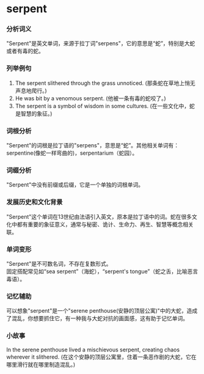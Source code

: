 # serpent

### 分析词义

  

"Serpent"是英文单词，来源于拉丁词"serpens"，它的意思是“蛇”，特别是大蛇或者有毒的蛇。

  

### 列举例句

  

1.  The serpent slithered through the grass unnoticed. (那条蛇在草地上悄无声息地爬行。)
2.  He was bit by a venomous serpent. (他被一条有毒的蛇咬了。)
3.  The serpent is a symbol of wisdom in some cultures. (在一些文化中，蛇是智慧的象征。)

  

### 词根分析

  

"Serpent"的词根是拉丁语的"serpens"，意思是“蛇”。其他相关单词有：serpentine(像蛇一样弯曲的)，serpentarium（蛇园）。

  

### 词缀分析

  

"Serpent"中没有前缀或后缀，它是一个单独的词根单词。

  

### 发展历史和文化背景

  

"Serpent"这个单词在13世纪由法语引入英文，原本是拉丁语中的词。蛇在很多文化中都有重要的象征意义，通常与秘密、诡计、生命力、再生、智慧等概念相关联。

  

### 单词变形

  

"Serpent"是不可数名词，不存在复数形式。  
固定搭配常见如“sea serpent”（海蛇），“serpent's tongue”（蛇之舌，比喻恶言毒语）。

  

### 记忆辅助

  

可以想象"serpent"是一个"serene penthouse(安静的顶层公寓)"中的大蛇，造成了混乱，你想要抓住它，有一种我与大蛇对抗的画面感，这有助于记忆单词。

  

### 小故事

  

In the serene penthouse lived a mischievous serpent, creating chaos wherever it slithered. (在这个安静的顶层公寓里，住着一条恶作剧的大蛇，它在哪里滑行就在哪里制造混乱。)
